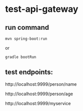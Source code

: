# test-api-gateway


## run command

`mvn spring-boot:run`

or

`gradle bootRun`


## test endpoints:

http://localhost:9999/person/name

http://localhost:9999/person/age

http://localhost:9999/myservice
